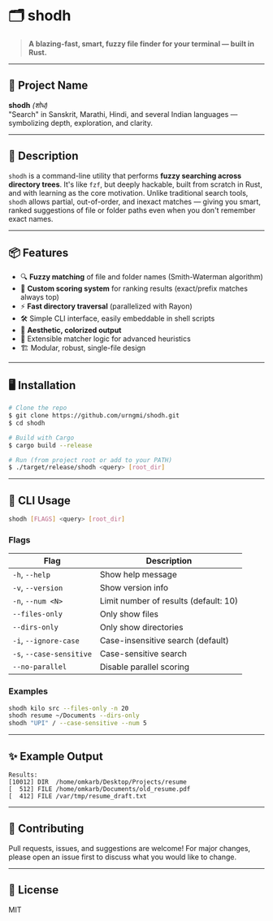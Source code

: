 # 🗂️ shodh

> **A blazing-fast, smart, fuzzy file finder for your terminal — built in Rust.**

---

## 🚀 Project Name
**shodh** *(शोध)*  
"Search" in Sanskrit, Marathi, Hindi, and several Indian languages — symbolizing depth, exploration, and clarity.

---

## 🧠 Description
`shodh` is a command-line utility that performs **fuzzy searching across directory trees**. It's like `fzf`, but deeply hackable, built from scratch in Rust, and with learning as the core motivation. Unlike traditional search tools, `shodh` allows partial, out-of-order, and inexact matches — giving you smart, ranked suggestions of file or folder paths even when you don't remember exact names.

---

## 📦 Features
- 🔍 **Fuzzy matching** of file and folder names (Smith-Waterman algorithm)
- 🧠 **Custom scoring system** for ranking results (exact/prefix matches always top)
- ⚡ **Fast directory traversal** (parallelized with Rayon)
- 🛠️ Simple CLI interface, easily embeddable in shell scripts
- 🎨 **Aesthetic, colorized output**
- 🧪 Extensible matcher logic for advanced heuristics
- 🏗️ Modular, robust, single-file design

---

## 🖥️ Installation

```sh
# Clone the repo
$ git clone https://github.com/urngmi/shodh.git
$ cd shodh

# Build with Cargo
$ cargo build --release

# Run (from project root or add to your PATH)
$ ./target/release/shodh <query> [root_dir]
```

---

## 🧩 CLI Usage

```sh
shodh [FLAGS] <query> [root_dir]
```

### Flags
| Flag                  | Description                                 |
|-----------------------|---------------------------------------------|
| `-h`, `--help`        | Show help message                           |
| `-v`, `--version`     | Show version info                           |
| `-n`, `--num <N>`     | Limit number of results (default: 10)       |
| `--files-only`        | Only show files                             |
| `--dirs-only`         | Only show directories                       |
| `-i`, `--ignore-case` | Case-insensitive search (default)           |
| `-s`, `--case-sensitive` | Case-sensitive search                    |
| `--no-parallel`       | Disable parallel scoring                    |

### Examples
```sh
shodh kilo src --files-only -n 20
shodh resume ~/Documents --dirs-only
shodh "UPI" / --case-sensitive --num 5
```

---

## ✨ Example Output
```
Results:
[10012] DIR  /home/omkarb/Desktop/Projects/resume
[  512] FILE /home/omkarb/Documents/old_resume.pdf
[  412] FILE /var/tmp/resume_draft.txt
```

---

## 🤝 Contributing
Pull requests, issues, and suggestions are welcome! For major changes, please open an issue first to discuss what you would like to change.

---

## 📄 License
MIT 